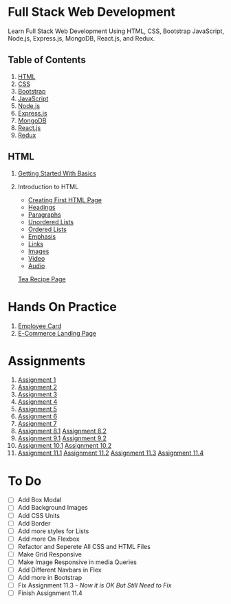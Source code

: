 # Full Stack Web Development
Learn Full Stack Web Development Using HTML, CSS, Bootstrap JavaScript, Node.js, Express.js, MongoDB, React.js, and Redux.

## Table of Contents
1. [HTML](#html)
2. [CSS](#css)
3. [Bootstrap](#bootstrap)
4. [JavaScript](#javascript)
5. [Node.js](#nodejs)
6. [Express.js](#expressjs)
7. [MongoDB](#mongodb)
8. [React.js](#reactjs)
9. [Redux](#redux)

## HTML

1. [Getting Started With Basics](https://vigneshvaranasi.github.io/FSWD/01-Getting%20Started%20with%20Basics!/1.index)

2. Introduction to HTML
      - [Creating First HTML Page](https://vigneshvaranasi.github.io/FSWD/02-Intro%20to%20HTML/01-Creating%20First%20HTML%20Page)
      - [Headings](https://vigneshvaranasi.github.io/FSWD/02-Intro%20to%20HTML/02-Headings)
      - [Paragraphs](https://vigneshvaranasi.github.io/FSWD/02-Intro%20to%20HTML/03-Paragraph)
      - [Unordered Lists](https://vigneshvaranasi.github.io/FSWD/02-Intro%20to%20HTML/04-Unordered%20Lists)
      - [Ordered Lists](https://vigneshvaranasi.github.io/FSWD/02-Intro%20to%20HTML/05-Ordered%20List)
      - [Emphasis](https://vigneshvaranasi.github.io/FSWD/02-Intro%20to%20HTML/06-Emphasis)
      - [Links](https://vigneshvaranasi.github.io/FSWD/02-Intro%20to%20HTML/07-Anchor%20Tag)
      - [Images](https://vigneshvaranasi.github.io/FSWD/02-Intro%20to%20HTML/08-Image)
      - [Video](https://vigneshvaranasi.github.io/FSWD/02-Intro%20to%20HTML/09-Video)
      - [Audio](https://vigneshvaranasi.github.io/FSWD/02-Intro%20to%20HTML/10-Audio)
      
      [Tea Recipe Page](https://vigneshvaranasi.github.io/FSWD/02-Intro%20to%20HTML/Tea%20Recipe)

# Hands On Practice
1. [Employee Card](https://vigneshvaranasi.github.io/FSWD/Hands-On-Practice/01-Employee%20Card/)
2. [E-Commerce Landing Page](https://vigneshvaranasi.github.io/FSWD/Hands-On-Practice/02-E-Commerce/)

# Assignments
1. [Assignment 1](https://vigneshvaranasi.github.io/FSWD/Assignments/01-Session/01-Assignment)
2. [Assignment 2](https://vigneshvaranasi.github.io/FSWD/Assignments/01-Session/02-Assignment)
3. [Assignment 3](https://vigneshvaranasi.github.io/FSWD/Assignments/01-Session/03-Assignment)
4. [Assignment 4](https://vigneshvaranasi.github.io/FSWD/Assignments/02-Session/04-1-Assignment)
5. [Assignment 5](https://vigneshvaranasi.github.io/FSWD/Assignments/02-Session/05-1-Assignment)
6. [Assignment 6](https://vigneshvaranasi.github.io/FSWD/Assignments/02-Session/06-Assignment)
7. [Assignment 7](https://vigneshvaranasi.github.io/FSWD/Assignments/03-Session/07-Assignment)
8. [Assignment 8.1](https://vigneshvaranasi.github.io/FSWD/Assignments/03-Session/08-1-Assignment)
[Assignment 8.2](https://vigneshvaranasi.github.io/FSWD/Assignments/03-Session/08-2-Assignment)
9. [Assignment 9.1](https://vigneshvaranasi.github.io/FSWD/Assignments/03-Session/09-1-Assignment)
[Assignment 9.2](https://vigneshvaranasi.github.io/FSWD/Assignments/03-Session/09-2-Assignment)
10. [Assignment 10.1](https://vigneshvaranasi.github.io/FSWD/Assignments/04-Session/10-1-Assignment)
[Assignment 10.2](https://vigneshvaranasi.github.io/FSWD/Assignments/04-Session/10-2-Assignment)
11. [Assignment 11.1](https://vigneshvaranasi.github.io/FSWD/Assignments/04-Session/11-1-Assignment)
[Assignment 11.2](https://vigneshvaranasi.github.io/FSWD/Assignments/04-Session/11-2-Assignment)
[Assignment 11.3](https://vigneshvaranasi.github.io/FSWD/Assignments/04-Session/11-3-Assignment)
[Assignment 11.4](https://vigneshvaranasi.github.io/FSWD/Assignments/04-Session/11-4-Assignment)


# To Do
- [ ] Add Box Modal
- [ ] Add Background Images
- [ ] Add CSS Units
- [ ] Add Border
- [ ] Add more styles for Lists
- [ ] Add more On Flexbox
- [ ] Refactor and Seperete All CSS and HTML Files
- [ ] Make Grid Responsive
- [ ] Make Image Responsive in media Queries
- [ ] Add Different Navbars in Flex
- [ ] Add more in Bootstrap
- [ ] Fix Assignment 11.3 - *Now it is OK But Still Need to Fix*
- [ ] Finish Assignment 11.4